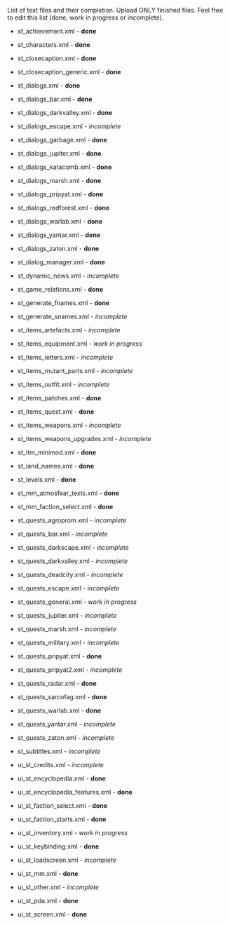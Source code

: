 List of text files and their completion. Upload ONLY finished files.
Feel free to edit this list (done, work in progress or incomplete).

- st_achievement.xml - **done**

- st_characters.xml - **done**

- st_closecaption.xml - **done**

- st_closecaption_generic.xml - **done**

- st_dialogs.xml - **done**

- st_dialogs_bar.xml - **done**

- st_dialogs_darkvalley.xml - **done**

- st_dialogs_escape.xml - *incomplete*

- st_dialogs_garbage.xml - **done**

- st_dialogs_jupiter.xml - **done**

- st_dialogs_katacomb.xml - **done**

- st_dialogs_marsh.xml - **done**

- st_dialogs_pripyat.xml - **done**

- st_dialogs_redforest.xml - **done**

- st_dialogs_warlab.xml - **done**

- st_dialogs_yantar.xml - **done**

- st_dialogs_zaton.xml - **done**

- st_dialog_manager.xml - **done**

- st_dynamic_news.xml - *incomplete*

- st_game_relations.xml - **done**

- st_generate_fnames.xml - **done**

- st_generate_snames.xml - *incomplete*

- st_items_artefacts.xml - *incomplete*

- st_items_equipment.xml - *work in progress*

- st_items_letters.xml - *incomplete*

- st_items_mutant_parts.xml - *incomplete*

- st_items_outfit.xml - *incomplete*

- st_items_patches.xml - **done**

- st_items_quest.xml - **done**

- st_items_weapons.xml - *incomplete*

- st_items_weapons_upgrades.xml - *incomplete*

- st_itm_minimod.xml - **done**

- st_land_names.xml - **done**

- st_levels.xml - **done**

- st_mm_atmosfear_texts.xml - **done**

- st_mm_faction_select.xml - **done**

- st_quests_agroprom.xml - *incomplete*

- st_quests_bar.xml - *incomplete*

- st_quests_darkscape.xml - *incomplete*

- st_quests_darkvalley.xml - *incomplete*

- st_quests_deadcity.xml - *incomplete*

- st_quests_escape.xml - *incomplete*

- st_quests_general.xml - *work in progress*

- st_quests_jupiter.xml - *incomplete*

- st_quests_marsh.xml - *incomplete*

- st_quests_military.xml - *incomplete*

- st_quests_pripyat.xml - **done**

- st_quests_pripyat2.xml - *incomplete*

- st_quests_radar.xml - **done**

- st_quests_sarcofag.xml - **done**

- st_quests_warlab.xml - **done**

- st_quests_yantar.xml - *incomplete*

- st_quests_zaton.xml - *incomplete*

- st_subtitles.xml - *incomplete*

- ui_st_credits.xml - *incomplete*

- ui_st_encyclopedia.xml - **done**

- ui_st_encyclopedia_features.xml - **done**

- ui_st_faction_select.xml - **done**

- ui_st_faction_starts.xml - **done**

- ui_st_inventory.xml - *work in progress*

- ui_st_keybinding.xml - **done**

- ui_st_loadscreen.xml - *incomplete*

- ui_st_mm.xml - **done**

- ui_st_other.xml - *incomplete*

- ui_st_pda.xml - **done**

- ui_st_screen.xml - **done**
